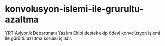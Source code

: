 # konvolusyon-islemi-ile-grurultu-azaltma
YRT Aviyonik Departmanı Yazılım Ekibi destek ekip ödevi  konvolüsyon işlemi ile gürültü azaltma sorusu içindir.
